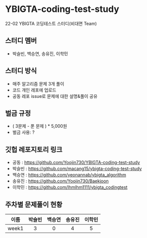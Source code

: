 # YBIGTA-coding-test-study
22-02 YBIGTA 코딩테스트 스터디(비대면 Team)

## 스터디 멤버
- 박슬빈, 백승연, 송유진, 이학민

## 스터디 방식
- 매주 알고리즘 문제 3개 풀이
- 코드 개인 레포에 업로드
- 공동 레포 issue로 문제에 대한 설명&풀이 공유

## 벌금 규정
- ( 3문제 - 푼 문제 ) * 5,000원
- 벌금 사용: ?

## 깃헙 레포지토리 링크
- 공동 : https://github.com/Yoojin730/YBIGTA-coding-test-study
- 박슬빈 : https://github.com/macang15/ybigta-coding-test-study
- 백승연 : https://github.com/yeonannab/ybigta_algorithm
- 송유진 : https://github.com/Yoojin730/Baekjoon
- 이학민 : https://github.com/lhmlhm1111/ybigta_codingtest

## 주차별 문제풀이 현황
|이름|박슬빈|백승연|송유진|이학민|
|:---:|:---:|:---:|:---:|:---:|
|week1|3|0|4|5|
